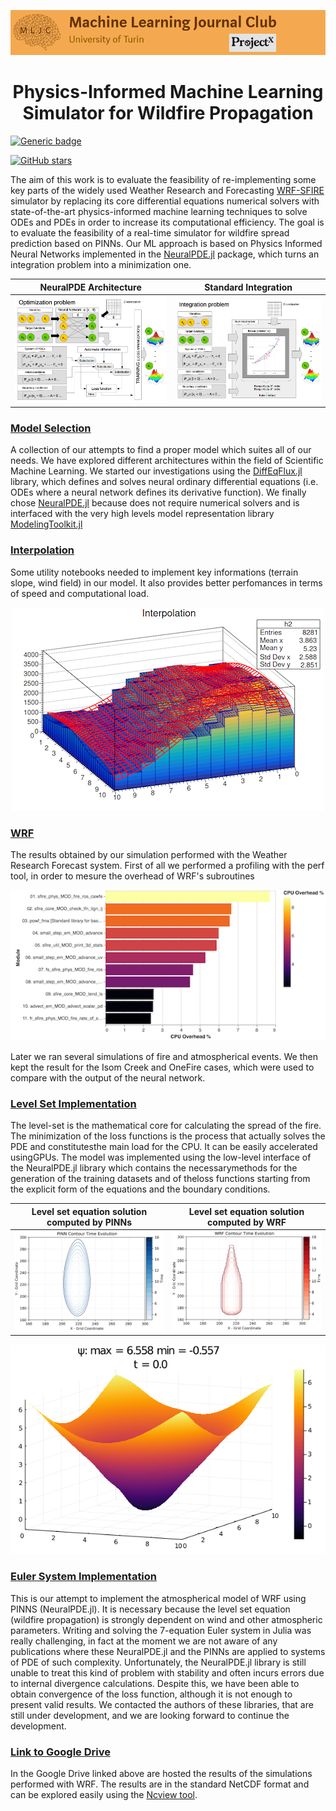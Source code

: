 ![Logo](/Support_Materials/Assets/Logo_MLJC.png)

<h1 align="center">
  Physics-Informed Machine Learning Simulator for Wildfire Propagation
</h1>

[![Generic badge](https://img.shields.io/badge/<SUBJECT>-<STATUS>-<COLOR>.svg)](https://drive.google.com/file/d/1K8zP0biHoGtwM9tu3hLlw-tdoBXmkBgh/view)

[![GitHub stars](https://img.shields.io/github/stars/MachineLearningJournalClub/MLJC-UniTo-ProjectX-2020-public.svg?style=social&label=Star&maxAge=2592000)](https://GitHub.com/MachineLearningJournalClub/MLJC-UniTo-ProjectX-2020-public/stargazers/)

The aim of this work is to evaluate the feasibility of re-implementing some key parts of the widely used Weather Research and Forecasting [WRF-SFIRE](https://github.com/openwfm/WRF-SFIRE) simulator by replacing its core differential equations numerical solvers with state-of-the-art physics-informed machine learning techniques to solve ODEs and PDEs in order to increase its computational efficiency. The goal is to evaluate the feasibility of a real-time simulator for wildfire spread prediction based on PINNs. Our ML approach is based on Physics Informed Neural Networks implemented in the [NeuralPDE.jl](https://github.com/SciML/NeuralPDE.jl) package, which turns an integration problem into a minimization one.  

NeuralPDE Architecture                           |  Standard Integration
:-----------------------------------------------:|:-------------------------:
![](/Support_Materials/Assets/architecture.png)  |  ![](/Support_Materials/Assets/integration.png)



### [Model Selection](/Model_Selection)
A collection of our attempts to find a proper model which suites all of our needs. We have explored different architectures within the field of Scientific Machine Learning.  We started our investigations using the [DiffEqFlux.jl](https://github.com/SciML/DiffEqFlux.jl) library, which defines and solves neural ordinary differential equations (i.e. ODEs where a neural network defines its derivative function). We finally chose [NeuralPDE.jl](https://github.com/SciML/NeuralPDE.jl) because does not require numerical solvers and is interfaced with the very high levels model representation library [ModelingToolkit.jl](https://github.com/SciML/ModelingToolkit.jl)

### [Interpolation](/BC_Interpolation)
Some utility notebooks needed to implement key informations (terrain slope, wind field) in our model. It also provides better perfomances in terms of speed and computational load.
<p align="center" width="200">
  <img src="/Support_Materials/Assets/interpolation.png">
</p>

### [WRF](/WRF)
The results obtained by our simulation performed with the Weather Research Forecast system. First of all we performed a profiling with the perf tool, in order to mesure the overhead of WRF's subroutines

<p align="center">
  <img src="/Support_Materials/Assets/wrfprofiling.png">
</p>

Later we ran several simulations of fire and atmospherical events. We then kept the result for the Isom Creek and OneFire cases, which were used to compare with the output of the neural network.

### [Level Set Implementation](/Level_Set_Implementation)
The level-set is the mathematical core for calculating the spread of the fire.  The minimization of the loss functions is the process that actually solves the PDE and constitutesthe  main  load  for  the  CPU.  It  can  be  easily  accelerated  usingGPUs. The  model  was  implemented  using  the  low-level  interface of   the NeuralPDE.jl library which contains the necessarymethods for the generation of the training datasets and of theloss functions starting from the explicit form of the equations and the boundary conditions.


Level set equation solution computed by PINNs                           |  Level set equation solution computed by WRF
:-----------------------------------------------:|:-------------------------:
![](/Visualizations/Level%20set%20quantitative/One%20Fire/D3_PDF/contour_pinn_one_fire_evolution.png)  |  ![](Visualizations/WRF/Time%20evolution/contour_wrf_one_fire_evolution.png)

<p align="center" width="200">
  <img src="Support_Materials/Assets/isom_creek_test_1_surface.gif">
</p>


### [Euler System Implementation](/Euler_System_Implementation)
This is our attempt to implement the atmospherical model of WRF using PINNS (NeuralPDE.jl). It is necessary because the level set equation (wildfire propagation) is strongly dependent on wind and other atmospheric parameters. Writing and solving the 7-equation Euler system in Julia was really challenging, in fact at the moment we are not aware of any publications where these NeuralPDE.jl and the PINNs are applied to systems of PDE of such complexity.  Unfortunately, the NeuralPDE.jl library is still unable to treat this kind of problem with stability and often incurs errors due to internal divergence calculations. Despite  this,  we  have  been  able  to  obtain  convergence  of  the loss function, although it is not enough to present valid results. We contacted the authors of these libraries, that are still under development, and we are looking forward to continue the development.

### [Link to Google Drive](https://drive.google.com/drive/folders/1wUCKUyVwC0Pf-e9WlLiqOxRLF0or2D0U)
In the Google Drive linked above are hosted the results of the simulations performed with WRF. The results are in the standard NetCDF format and can be explored easily using the [Ncview tool](http://meteora.ucsd.edu/~pierce/ncview_home_page.html).






